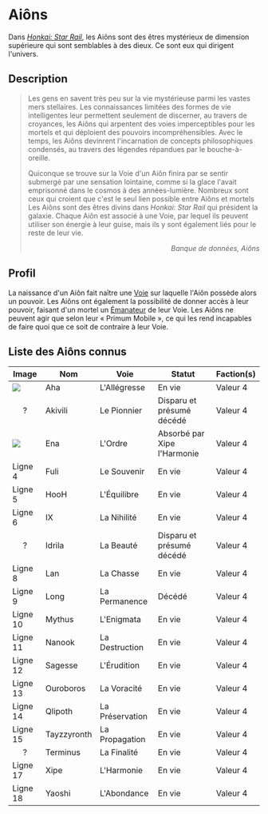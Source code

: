 <div id="header"></div>
<script>
    fetch('header.html')
        .then(response => response.text())
        .then(data => {
            document.getElementById('header').innerHTML = data;
        })
        .catch(error => console.error('Error loading header:', error));
</script>

# Aiôns

Dans [_Honkai: Star Rail_](/index.md), les Aiôns sont des êtres mystérieux de dimension supérieure qui sont semblables à des dieux. Ce sont eux qui dirigent l'univers.

## Description

>Les gens en savent très peu sur la vie mystérieuse parmi les vastes mers stellaires. Les connaissances limitées des formes de vie intelligentes leur permettent seulement de discerner, au travers de croyances, les Aiôns qui arpentent des voies imperceptibles pour les mortels et qui déploient des pouvoirs incompréhensibles. Avec le temps, les Aiôns devinrent l'incarnation de concepts philosophiques condensés, au travers des légendes répandues par le bouche-à-oreille.
>
>Quiconque se trouve sur la Voie d'un Aiôn finira par se sentir submergé par une sensation lointaine, comme si la glace l'avait emprisonné dans le cosmos à des années-lumière. Nombreux sont ceux qui croient que c'est le seul lien possible entre Aiôns et mortels
Les Aiôns sont des êtres divins dans _Honkai: Star Rail_ qui président la galaxie. Chaque Aiôn est associé à une Voie, par lequel ils peuvent utiliser son énergie à leur guise, mais ils y sont également liés pour le reste de leur vie.
><div align="right" style="font-style: italic;">Banque de données, Aiôns</div>

## Profil

La naissance d'un Aiôn fait naître une [Voie](/voies.md) sur laquelle l'Aiôn possède alors un pouvoir. Les Aiôns ont également la possibilité de donner accès à leur pouvoir, faisant d'un mortel un [Émanateur](/emanateurs.md) de leur Voie. Les Aiôns ne peuvent agir que selon leur « Primum Mobile », ce qui les rend incapables de faire quoi que ce soit de contraire à leur Voie.

## Liste des Aiôns connus

| Image | Nom | Voie | Statut | Faction(s) |
|------------|------------|------------|------------|------------|
| ![](https://static.wikia.nocookie.net/houkai-star-rail/images/3/34/Aeon_Aha.png/)    | Aha  | L'Allégresse  | En vie  | Valeur 4  |
| <div align="center">?</div>    | Akivili  | Le Pionnier  | Disparu et présumé décédé  | Valeur 4  |
| ![](https://static.wikia.nocookie.net/houkai-star-rail/images/4/48/Aeon_Ena.png)    | Ena  | L'Ordre  | Absorbé par Xipe l'Harmonie  | Valeur 4  |
| Ligne 4    | Fuli  | Le Souvenir  | En vie  | Valeur 4  |
| Ligne 5    | HooH  | L'Équilibre  | En vie  | Valeur 4  |
| Ligne 6    | IX  | La Nihilité  | En vie  | Valeur 4  |
| <div align="center">?</div>    | Idrila  | La Beauté  | Disparu et présumé décédé  | Valeur 4  |
| Ligne 8    | Lan  | La Chasse  | En vie  | Valeur 4  |
| Ligne 9    | Long  | La Permanence  | Décédé  | Valeur 4  |
| Ligne 10   | Mythus  | L'Enigmata  | En vie  | Valeur 4  |
| Ligne 11   | Nanook  | La Destruction  | En vie  | Valeur 4  |
| Ligne 12   | Sagesse  | L'Érudition  | En vie  | Valeur 4  |
| Ligne 13   | Ouroboros  | La Voracité  | En vie  | Valeur 4  |
| Ligne 14   | Qlipoth  | La Préservation  | En vie  | Valeur 4  |
| Ligne 15   | Tayzzyronth  | La Propagation  | En vie  | Valeur 4  |
| <div align="center">?</div>   | Terminus  | La Finalité  | En vie  | Valeur 4  |
| Ligne 17   | Xipe  | L'Harmonie  | En vie  | Valeur 4  |
| Ligne 18   | Yaoshi  | L'Abondance  | En vie  | Valeur 4  |

